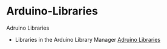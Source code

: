 # Arduino-Libraries
Adruino Libraries

* Libraries in the Arduino Library Manager [Adruino Libraries](https://www.arduinolibraries.info/libraries)

